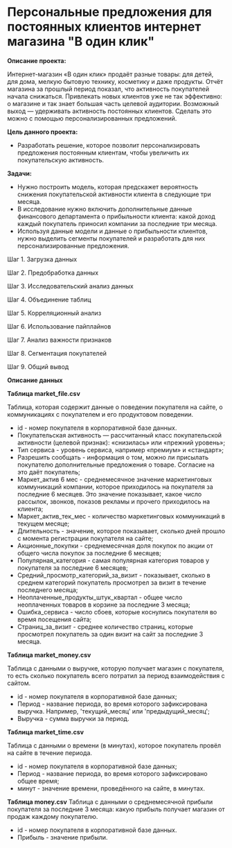 # Персональные предложения для постоянных клиентов интернет магазина "В один клик"

**Описание проекта:** 

Интернет-магазин «В один клик» продаёт разные товары: для детей, для дома, мелкую бытовую технику, косметику и даже продукты. Отчёт магазина за прошлый период показал, что активность покупателей начала снижаться. Привлекать новых клиентов уже не так эффективно: о магазине и так знает большая часть целевой аудитории. Возможный выход — удерживать активность постоянных клиентов. Сделать это можно с помощью персонализированных предложений.


**Цель данного проекта:** 

- Разработать решение, которое позволит персонализировать предложения постоянным клиентам, чтобы увеличить их покупательскую активность.


**Задачи:**

- Нужно построить модель, которая предскажет вероятность снижения покупательской активности клиента в следующие три месяца.
- В исследование нужно включить дополнительные данные финансового департамента о прибыльности клиента: какой доход каждый покупатель приносил компании за последние три месяца.
- Используя данные модели и данные о прибыльности клиентов, нужно выделить сегменты покупателей и разработать для них персонализированные предложения.

Шаг 1. Загрузка данных

Шаг 2. Предобработка данных 

Шаг 3. Исследовательский анализ данных

Шаг 4. Объединение таблиц

Шаг 5. Корреляционный анализ

Шаг 6. Использование пайплайнов

Шаг 7. Анализ важности признаков

Шаг 8. Сегментация покупателей

Шаг 9. Общий вывод

**Описание данных** 

**Таблица market_file.csv**

Таблица, которая содержит данные о поведении покупателя на сайте, о коммуникациях с покупателем и его продуктовом поведении.

- id - номер покупателя в корпоративной базе данных.
- Покупательская активность — рассчитанный класс покупательской активности (целевой признак): «снизилась» или «прежний уровень»;
- Тип сервиса - уровень сервиса, например «премиум» и «стандарт»;
- Разрешить сообщать - информация о том, можно ли присылать покупателю дополнительные предложения о товаре. Согласие на это даёт покупатель;
- Маркет_актив 6 мес - среднемесячное значение маркетинговых коммуникаций компании, которое приходилось на покупателя за последние 6 месяцев. Это значение показывает, какое число рассылок, звонков, показов рекламы и прочего приходилось на клиента;
- Маркет_актив_тек_мес - количество маркетинговых коммуникаций в текущем месяце;
- Длительность - значение, которое показывает, сколько дней прошло с момента регистрации покупателя на сайте;
- Акционные_покупки - среднемесячная доля покупок по акции от общего числа покупок за последние 6 месяцев;
- Популярная_категория - самая популярная категория товаров у покупателя за последние 6 месяцев;
- Средний_просмотр_категорий_за_визит - показывает, сколько в среднем категорий покупатель просмотрел за визит в течение последнего месяца;
- Неоплаченные_продукты_штук_квартал - общее число неоплаченных товаров в корзине за последние 3 месяца;
- Ошибка_сервиса - число сбоев, которые коснулись покупателя во время посещения сайта;
- Страниц_за_визит - среднее количество страниц, которые просмотрел покупатель за один визит на сайт за последние 3 месяца.

**Таблица market_money.csv**

Таблица с данными о выручке, которую получает магазин с покупателя, то есть сколько покупатель всего потратил за период взаимодействия с сайтом.

- id -  номер покупателя в корпоративной базе данных;
- Период -  название периода, во время которого зафиксирована выручка. Например, 'текущий_месяц' или 'предыдущий_месяц';
- Выручка -  сумма выручки за период.

**Таблица market_time.csv**

Таблица с данными о времени (в минутах), которое покупатель провёл на сайте в течение периода.

- id -  номер покупателя в корпоративной базе данных;
- Период -  название периода, во время которого зафиксировано общее время;
- минут -  значение времени, проведённого на сайте, в минутах.

**Таблица money.csv**
Таблица с данными о среднемесячной прибыли покупателя за последние 3 месяца: какую прибыль получает магазин от продаж каждому покупателю.

- id -  номер покупателя в корпоративной базе данных.
- Прибыль -  значение прибыли.